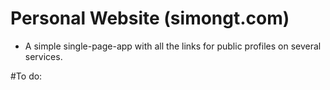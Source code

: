 # Personal Website (simongt.com)

- A simple single-page-app with all the links for public profiles on several services.

#To do:


